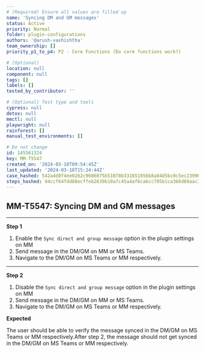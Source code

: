 ```yaml
---
# (Required) Ensure all values are filled up
name: 'Syncing DM and GM messages'
status: Active
priority: Normal
folder: plugin-configurations
authors: '@arush-vashishtha'
team_ownership: []
priority_p1_to_p4: P2 - Core Functions (Do core functions work?)

# (Optional)
location: null
component: null
tags: []
labels: []
tested_by_contributor: ''

# (Optional) Test type and tools
cypress: null
detox: null
mmctl: null
playwright: null
rainforest: []
manual_test_environments: []

# Do not change
id: 145561324
key: MM-T5547
created_on: '2024-03-18T09:54:45Z'
last_updated: '2024-03-18T15:24:44Z'
case_hashed: 542a4d0f4ee0262c9686075b51078b331651956b8a84d5bc0c5ec239969b0d3f1afafac4bdb3de287084922047235dca
steps_hashed: 94ccf64fdd88ecffeb2639b18a7c45a4af6cabcc705b1ca366d89aac21ffd40d177347fea54180e85788205bec4d89a6
---
```


<!-- (Auto-generated) Based on frontmatter's "key" and "name" -->

## MM-T5547: Syncing DM and GM messages

---

**Step 1**

1. Enable the `Sync direct and group message` option in the plugin settings on MM
2. Send message in the DM/GM on MM or MS Teams.
3. Navigate to the DM/GM on MS Teams or MM respectively.

---

**Step 2**

1. Disable the `Sync direct and group message` option in the plugin settings on MM
2. Send message in the DM/GM on MM or MS Teams.
3. Navigate to the DM/GM on MS Teams or MM respectively.

**Expected**

The user should be able to verify the message synced in the DM/GM on MS Teams or MM respectively.After step 2, the message should not get synced in the DM/GM on MS Teams or MM respectively.
